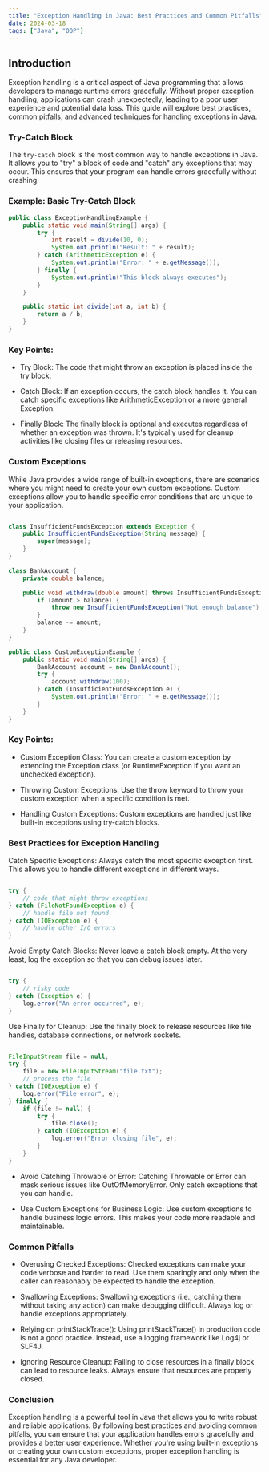 ```yaml
---
title: "Exception Handling in Java: Best Practices and Common Pitfalls"
date: 2024-03-18
tags: ["Java", "OOP"]
---
```


## Introduction

Exception handling is a critical aspect of Java programming that allows developers to manage runtime errors gracefully. Without proper exception handling, applications can crash unexpectedly, leading to a poor user experience and potential data loss. This guide will explore best practices, common pitfalls, and advanced techniques for handling exceptions in Java.

### Try-Catch Block

The `try-catch` block is the most common way to handle exceptions in Java. It allows you to "try" a block of code and "catch" any exceptions that may occur. This ensures that your program can handle errors gracefully without crashing.

### Example: Basic Try-Catch Block

```java
public class ExceptionHandlingExample {
    public static void main(String[] args) {
        try {
            int result = divide(10, 0);
            System.out.println("Result: " + result);
        } catch (ArithmeticException e) {
            System.out.println("Error: " + e.getMessage());
        } finally {
            System.out.println("This block always executes");
        }
    }

    public static int divide(int a, int b) {
        return a / b;
    }
}

```

### Key Points:

- Try Block: The code that might throw an exception is placed inside the try block.

- Catch Block: If an exception occurs, the catch block handles it. You can catch specific exceptions like ArithmeticException or a more general Exception.

- Finally Block: The finally block is optional and executes regardless of whether an exception was thrown. It's typically used for cleanup activities like closing files or releasing resources.

### Custom Exceptions

While Java provides a wide range of built-in exceptions, there are scenarios where you might need to create your own custom exceptions. Custom exceptions allow you to handle specific error conditions that are unique to your application.

```java

class InsufficientFundsException extends Exception {
    public InsufficientFundsException(String message) {
        super(message);
    }
}

class BankAccount {
    private double balance;

    public void withdraw(double amount) throws InsufficientFundsException {
        if (amount > balance) {
            throw new InsufficientFundsException("Not enough balance");
        }
        balance -= amount;
    }
}

public class CustomExceptionExample {
    public static void main(String[] args) {
        BankAccount account = new BankAccount();
        try {
            account.withdraw(100);
        } catch (InsufficientFundsException e) {
            System.out.println("Error: " + e.getMessage());
        }
    }
}

```

### Key Points:

- Custom Exception Class: You can create a custom exception by extending the Exception class (or RuntimeException if you want an unchecked exception).

- Throwing Custom Exceptions: Use the throw keyword to throw your custom exception when a specific condition is met.

- Handling Custom Exceptions: Custom exceptions are handled just like built-in exceptions using try-catch blocks.

### Best Practices for Exception Handling

Catch Specific Exceptions: Always catch the most specific exception first. This allows you to handle different exceptions in different ways.

```java

try {
    // code that might throw exceptions
} catch (FileNotFoundException e) {
    // handle file not found
} catch (IOException e) {
    // handle other I/O errors
}

```

Avoid Empty Catch Blocks: Never leave a catch block empty. At the very least, log the exception so that you can debug issues later.

```java

try {
    // risky code
} catch (Exception e) {
    log.error("An error occurred", e);
}

```

Use Finally for Cleanup: Use the finally block to release resources like file handles, database connections, or network sockets.

```java

FileInputStream file = null;
try {
    file = new FileInputStream("file.txt");
    // process the file
} catch (IOException e) {
    log.error("File error", e);
} finally {
    if (file != null) {
        try {
            file.close();
        } catch (IOException e) {
            log.error("Error closing file", e);
        }
    }
}
```

- Avoid Catching Throwable or Error: Catching Throwable or Error can mask serious issues like OutOfMemoryError. Only catch exceptions that you can handle.

- Use Custom Exceptions for Business Logic: Use custom exceptions to handle business logic errors. This makes your code more readable and maintainable.

### Common Pitfalls

- Overusing Checked Exceptions: Checked exceptions can make your code verbose and harder to read. Use them sparingly and only when the caller can reasonably be expected to handle the exception.

- Swallowing Exceptions: Swallowing exceptions (i.e., catching them without taking any action) can make debugging difficult. Always log or handle exceptions appropriately.

- Relying on printStackTrace(): Using printStackTrace() in production code is not a good practice. Instead, use a logging framework like Log4j or SLF4J.

- Ignoring Resource Cleanup: Failing to close resources in a finally block can lead to resource leaks. Always ensure that resources are properly closed.

### Conclusion

Exception handling is a powerful tool in Java that allows you to write robust and reliable applications. By following best practices and avoiding common pitfalls, you can ensure that your application handles errors gracefully and provides a better user experience. Whether you're using built-in exceptions or creating your own custom exceptions, proper exception handling is essential for any Java developer.
